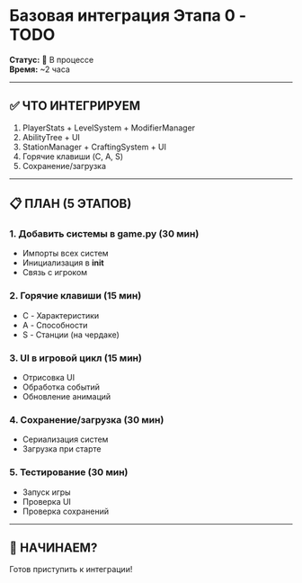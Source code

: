 # Базовая интеграция Этапа 0 - TODO

**Статус:** 🔄 В процессе  
**Время:** ~2 часа

---

## ✅ ЧТО ИНТЕГРИРУЕМ

1. PlayerStats + LevelSystem + ModifierManager
2. AbilityTree + UI
3. StationManager + CraftingSystem + UI
4. Горячие клавиши (C, A, S)
5. Сохранение/загрузка

---

## 📋 ПЛАН (5 ЭТАПОВ)

### 1. Добавить системы в game.py (30 мин)
- Импорты всех систем
- Инициализация в __init__
- Связь с игроком

### 2. Горячие клавиши (15 мин)
- C - Характеристики
- A - Способности  
- S - Станции (на чердаке)

### 3. UI в игровой цикл (15 мин)
- Отрисовка UI
- Обработка событий
- Обновление анимаций

### 4. Сохранение/загрузка (30 мин)
- Сериализация систем
- Загрузка при старте

### 5. Тестирование (30 мин)
- Запуск игры
- Проверка UI
- Проверка сохранений

---

## 🚀 НАЧИНАЕМ?

Готов приступить к интеграции!
